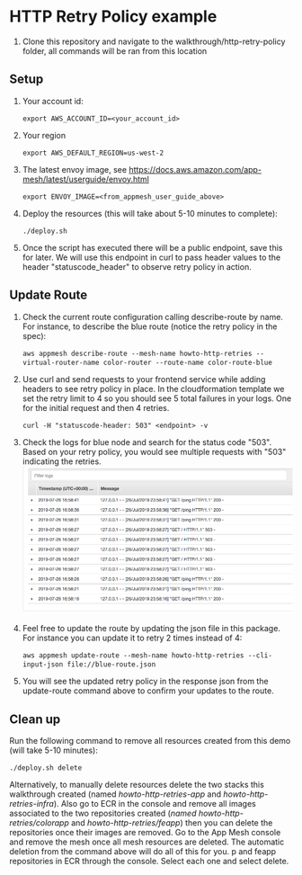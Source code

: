 # HTTP Retry Policy example

1. Clone this repository and navigate to the walkthrough/http-retry-policy folder, all commands will be ran from this location


## Setup

1. Your account id:
    ```
    export AWS_ACCOUNT_ID=<your_account_id>
    ```

2. Your region
    ```
    export AWS_DEFAULT_REGION=us-west-2
    
    ```
3. The latest envoy image, see https://docs.aws.amazon.com/app-mesh/latest/userguide/envoy.html
   ```
   export ENVOY_IMAGE=<from_appmesh_user_guide_above>
   ```
    
4. Deploy the resources (this will take about 5-10 minutes to complete):
    ```
    ./deploy.sh
    ```
   
5. Once the script has executed there will be a public endpoint, save this for later.
We will use this endpoint in curl to pass header values to the header "statuscode_header" to observe retry policy in action.

## Update Route

1. Check the current route configuration calling describe-route by name. For instance, to describe the blue route (notice the retry policy in the spec):
    ```
    aws appmesh describe-route --mesh-name howto-http-retries --virtual-router-name color-router --route-name color-route-blue
    ```
    
2. Use curl and send requests to your frontend service while adding headers to see retry policy in place. In the cloudformation template we set the
retry limit to 4 so you should see 5 total failures in your logs. One for the initial request and then 4 retries.  
    ```
    curl -H "statuscode-header: 503" <endpoint> -v    
    ```
    
3. Check the logs for blue node and search for the status code "503". Based on your retry policy, you would see multiple requests with "503" indicating the retries.
![alt text](components/retries.png)    
    
4. Feel free to update the route by updating the json file in this package. For instance you can update it to retry 2 times instead of 4:
    ```
    aws appmesh update-route --mesh-name howto-http-retries --cli-input-json file://blue-route.json
    ```

5. You will see the updated retry policy in the response json from the update-route command above to confirm your updates to the route.

## Clean up 

Run the following command to remove all resources created from this demo (will take 5-10 minutes): 
```
./deploy.sh delete
```

Alternatively, to manually delete resources delete the two stacks this walkthrough created (named _howto-http-retries-app_ and _howto-http-retries-infra_). 
Also go to ECR in the console and remove all images associated to the two repositories created (_named howto-http-retries/colorapp_ and _howto-http-retries/feapp_) 
then you can delete the repositories once their images are removed. Go to the App Mesh console and remove the mesh once all mesh resources are deleted. 
The automatic deletion from the command above will do all of this for you. p and feapp repositories in ECR through the console. Select each one and select delete.